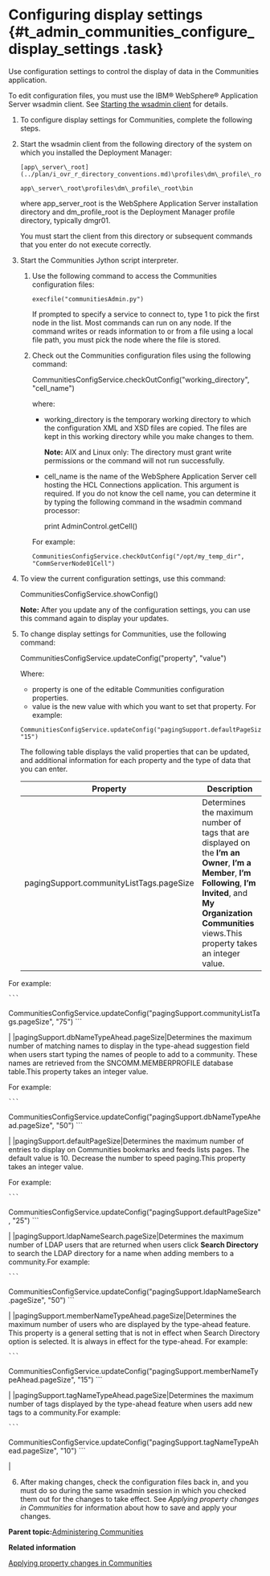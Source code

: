 # Configuring display settings {#t_admin_communities_configure_display_settings .task}

Use configuration settings to control the display of data in the Communities application.

To edit configuration files, you must use the IBM® WebSphere® Application Server wsadmin client. See [Starting the wsadmin client](t_admin_wsadmin_starting.md) for details.

1.  To configure display settings for Communities, complete the following steps.
2.  Start the wsadmin client from the following directory of the system on which you installed the Deployment Manager:

    ```
    [app\_server\_root](../plan/i_ovr_r_directory_conventions.md)\profiles\dm\_profile\_root\bin
    ```

    ```
    app\_server\_root\profiles\dm\_profile\_root\bin
    ```

    where app\_server\_root is the WebSphere Application Server installation directory and dm\_profile\_root is the Deployment Manager profile directory, typically dmgr01.

    You must start the client from this directory or subsequent commands that you enter do not execute correctly.

3.  Start the Communities Jython script interpreter.

    1.  Use the following command to access the Communities configuration files:

        ```
        execfile("communitiesAdmin.py")
        ```

        If prompted to specify a service to connect to, type 1 to pick the first node in the list. Most commands can run on any node. If the command writes or reads information to or from a file using a local file path, you must pick the node where the file is stored.

    2.  Check out the Communities configuration files using the following command:

        CommunitiesConfigService.checkOutConfig\("working\_directory", "cell\_name"\)

        where:

        -   working\_directory is the temporary working directory to which the configuration XML and XSD files are copied. The files are kept in this working directory while you make changes to them.

            **Note:** AIX and Linux only: The directory must grant write permissions or the command will not run successfully.

        -   cell\_name is the name of the WebSphere Application Server cell hosting the HCL Connections application. This argument is required. If you do not know the cell name, you can determine it by typing the following command in the wsadmin command processor:

            print AdminControl.getCell\(\)

        For example:

        ```
        CommunitiesConfigService.checkOutConfig("/opt/my_temp_dir", "CommServerNode01Cell")
        ```

4.  To view the current configuration settings, use this command:

    CommunitiesConfigService.showConfig\(\)

    **Note:** After you update any of the configuration settings, you can use this command again to display your updates.

5.  To change display settings for Communities, use the following command:

    CommunitiesConfigService.updateConfig\("property", "value"\)

    Where:

    -   property is one of the editable Communities configuration properties.
    -   value is the new value with which you want to set that property.
    For example:

    ```
    CommunitiesConfigService.updateConfig("pagingSupport.defaultPageSize", "15")
    ```

    The following table displays the valid properties that can be updated, and additional information for each property and the type of data that you can enter.

    |Property|Description|
    |--------|-----------|
    |pagingSupport.communityListTags.pageSize|Determines the maximum number of tags that are displayed on the **I’m an Owner**, **I’m a Member**, **I’m Following**, **I’m Invited**, and **My Organization Communities** views.This property takes an integer value.

For example:

    ```
CommunitiesConfigService.updateConfig("pagingSupport.communityListTags.pageSize", "75")
    ```

|
    |pagingSupport.dbNameTypeAhead.pageSize|Determines the maximum number of matching names to display in the type-ahead suggestion field when users start typing the names of people to add to a community. These names are retrieved from the SNCOMM.MEMBERPROFILE database table.This property takes an integer value.

For example:

    ```
CommunitiesConfigService.updateConfig("pagingSupport.dbNameTypeAhead.pageSize", "50")
    ```

|
    |pagingSupport.defaultPageSize|Determines the maximum number of entries to display on Communities bookmarks and feeds lists pages. The default value is 10. Decrease the number to speed paging.This property takes an integer value.

For example:

    ```
CommunitiesConfigService.updateConfig("pagingSupport.defaultPageSize", "25")
    ```

|
    |pagingSupport.ldapNameSearch.pageSize|Determines the maximum number of LDAP users that are returned when users click **Search Directory** to search the LDAP directory for a name when adding members to a community.For example:

    ```
CommunitiesConfigService.updateConfig("pagingSupport.ldapNameSearch.pageSize", "50")
    ```

|
    |pagingSupport.memberNameTypeAhead.pageSize|Determines the maximum number of users who are displayed by the type-ahead feature. This property is a general setting that is not in effect when Search Directory option is selected. It is always in effect for the type-ahead. For example:

    ```
CommunitiesConfigService.updateConfig("pagingSupport.memberNameTypeAhead.pageSize", "15")
    ```

|
    |pagingSupport.tagNameTypeAhead.pageSize|Determines the maximum number of tags displayed by the type-ahead feature when users add new tags to a community.For example:

    ```
CommunitiesConfigService.updateConfig("pagingSupport.tagNameTypeAhead.pageSize", "10")
    ```

|

6.  After making changes, check the configuration files back in, and you must do so during the same wsadmin session in which you checked them out for the changes to take effect. See *Applying property changes in Communities* for information about how to save and apply your changes.


**Parent topic:**[Administering Communities](../admin/c_admin_communities_intro.md)

**Related information**  


[Applying property changes in Communities](../admin/t_admin_communities_save_changes.md)

